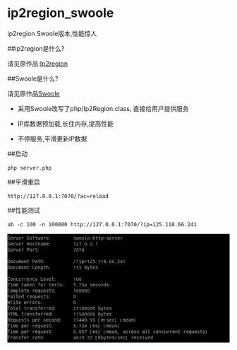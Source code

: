 # ip2region_swoole
ip2region Swoole版本,性能惊人

##ip2region是什么?

请见原作品:[Ip2region](https://github.com/lionsoul2014/ip2region)

##Swoole是什么?

请见原作品[Swoole](https://github.com/swoole/swoole-src)




* 采用Swoole改写了php/Ip2Region.class, 直接给用户提供服务
  
* IP库数据预加载,长住内存,提高性能
* 不停服务,平滑更新IP数据

##启动

    php server.php

##平滑重启

    http://127.0.0.1:7070/?ac=reload

##性能测试

```
ab -c 100 -n 100000 http://127.0.0.1:7070/?ip=125.118.66.241
```

![image](https://github.com/Sgenmi/ip2region_swoole/blob/develop/ab-server.jpg)
